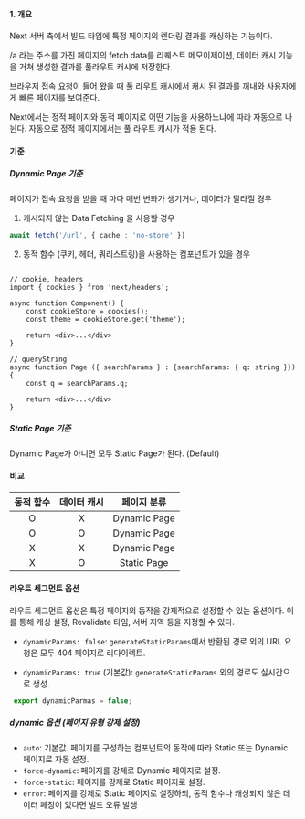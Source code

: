 
#### 1. 개요
Next 서버 측에서 빌드 타임에 특정 페이지의 렌더링 결과를 캐싱하는 기능이다.

/a 라는 주소를 가진 페이지의 fetch data를 리퀘스트 메모이제이션, 데이터 캐시 기능을 거쳐 생성한 결과를 풀라우트 캐시에 저장한다.

브라우저 접속 요청이 들어 왔을 때 풀 라우트 캐시에서 캐시 된 결과를 꺼내와 사용자에게 빠른 페이지를 보여준다.

Next에서는 정적 페이지와 동적 페이지로 어떤 기능을 사용하느냐에 따라 자동으로 나뉜다.
자동으로 정적 페이지에서는 풀 라우트 캐시가 적용 된다.


#### 기준
##### Dynamic Page 기준
페이지가 접속 요청을 받을 때 마다 매번 변화가 생기거나, 데이터가 달라질 경우

1. 캐시되지 않는 Data Fetching 을 사용할 경우
``` typescript
await fetch('/url', { cache : 'no-store' })
```
2. 동적 함수 (쿠키, 헤더, 쿼리스트링)을 사용하는 컴포넌트가 있을 경우
``` tsx

// cookie, headers
import { cookies } from 'next/headers';

async function Component() {
	const cookieStore = cookies();
	const theme = cookieStore.get('theme');
	
	return <div>...</div>
}

// queryString
async function Page ({ searchParams } : {searchParams: { q: string }}) {
	const q = searchParams.q;

	return <div>...</div>
}
```

##### Static Page 기준
Dynamic Page가 아니면 모두 Static Page가 된다. (Default)


#### 비교
| 동적 함수 | 데이터 캐시 |    페이지 분류    |
| :---: | :----: | :----------: |
|   O   |   X    | Dynamic Page |
|   O   |   O    | Dynamic Page |
|   X   |   X    | Dynamic Page |
|   X   |   O    | Static Page  |

#### 라우트 세그먼트 옵션
라우트 세그먼트 옵션은 특정 페이지의 동작을 강제적으로 설정할 수 있는 옵션이다. 이를 통해 캐싱 설정, Revalidate 타임, 서버 지역 등을 지정할 수 있다.

- `dynamicParams: false`: `generateStaticParams`에서 반환된 경로 외의 URL 요청은 모두 404 페이지로 리다이렉트.
    
- `dynamicParams: true` (기본값): `generateStaticParams` 외의 경로도 실시간으로 생성.
``` typescript
 export dynamicParmas = false;
```
##### dynamic 옵션 (페이지 유형 강제 설정)
- `auto`: 기본값. 페이지를 구성하는 컴포넌트의 동작에 따라 Static 또는 Dynamic 페이지로 자동 설정.
- `force-dynamic`: 페이지를 강제로 Dynamic 페이지로 설정.
- `force-static`: 페이지를 강제로 Static 페이지로 설정.
- `error`: 페이지를 강제로 Static 페이지로 설정하되, 동적 함수나 캐싱되지 않은 데이터 페칭이 있다면 빌드 오류 발생